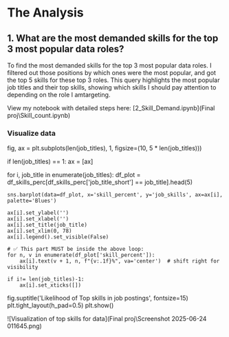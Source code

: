 # The Analysis

## 1. What are the most demanded skills for the top 3 most popular data roles?

To find the most demanded skills for the top 3 most popular data roles. I filtered out those positions by which ones were the most popular, and got the top 5 skills for these top 3 roles. This query highlights the most popular job titles and their top skills, showing which skills I should pay attention to depending on the role I amtargeting.

View my notebook with detailed steps here:
[2_Skill_Demand.ipynb](Final proj\Skill_count.ipynb)


### Visualize data
fig, ax = plt.subplots(len(job_titles), 1, figsize=(10, 5 * len(job_titles)))

if len(job_titles) == 1:
    ax = [ax]

for i, job_title in enumerate(job_titles):
    df_plot = df_skills_perc[df_skills_perc['job_title_short'] == job_title].head(5)

    sns.barplot(data=df_plot, x='skill_percent', y='job_skills', ax=ax[i], palette='Blues')

    ax[i].set_ylabel('')
    ax[i].set_xlabel('')
    ax[i].set_title(job_title)
    ax[i].set_xlim(0, 78)
    ax[i].legend().set_visible(False)

    # ✅ This part MUST be inside the above loop:
    for n, v in enumerate(df_plot['skill_percent']):
        ax[i].text(v + 1, n, f"{v:.1f}%", va='center')  # shift right for visibility
    
    if i!= len(job_titles)-1:
        ax[i].set_xticks([])

fig.suptitle('Likelihood of Top skills in job postings', fontsize=15)
plt.tight_layout(h_pad=0.5)
plt.show()

![Visualization of top skills for data](Final proj\Screenshot 2025-06-24 011645.png)